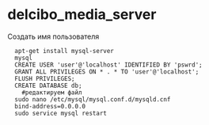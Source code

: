 # delcibo_media_server

Создать имя пользователя</br>
```
  apt-get install mysql-server
  mysql
  CREATE USER 'user'@'localhost' IDENTIFIED BY 'pswrd';
  GRANT ALL PRIVILEGES ON * . * TO 'user'@'localhost';
  FLUSH PRIVILEGES;
  CREATE DATABASE db;
    #редактируем файл 
  sudo nano /etc/mysql/mysql.conf.d/mysqld.cnf
  bind-address=0.0.0.0
  sudo service mysql restart

  
```

